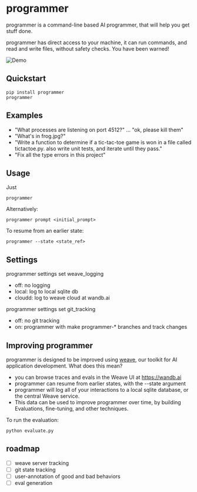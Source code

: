 # programmer

programmer is a command-line based AI programmer, that will help you get stuff done.

programmer has direct access to your machine, it can run commands, and read and write files, without safety checks. You have been warned!

![Demo](./assets/programmer-demo-1080.gif)

## Quickstart

```
pip install programmer
programmer 
```

## Examples

- "What processes are listening on port 4512?" ... "ok, please kill them"
- "What's in frog.jpg?"
- "Write a function to determine if a tic-tac-toe game is won in a file called tictactoe.py. also write unit tests, and iterate until they pass."
- "Fix all the type errors in this project"


## Usage

Just

```
programmer
```

Alternatively:
```
programmer prompt <initial_prompt>
```

To resume from an earlier state:
```
programmer --state <state_ref>
```

## Settings

programmer settings set weave_logging <value>
  - off: no logging
  - local: log to local sqlite db
  - cloudd: log to weave cloud at wandb.ai

programmer settings set git_tracking <value>
  - off: no git tracking
  - on: programmer with make programmer-* branches and track changes


## Improving programmer

programmer is designed to be improved using [weave](https://wandb.me/weave), our toolkit for AI application development. What does this mean?

- you can browse traces and evals in the Weave UI at https://wandb.ai
- programmer can resume from earlier states, with the --state argument
- programmer will log all of your interactions to a local sqlite database, or the central Weave service.
- This data can be used to improve programmer over time, by building Evaluations, fine-tuning, and other techniques.

To run the evaluation:

```
python evaluate.py
```

## roadmap

- [ ] weave server tracking
- [ ] git state tracking
- [ ] user-annotation of good and bad behaviors
- [ ] eval generation